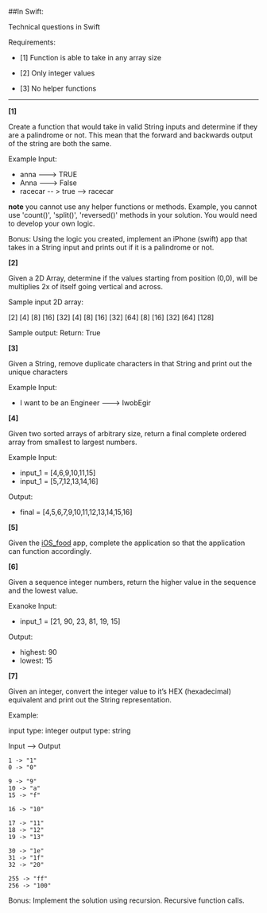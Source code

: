 
##In Swift:  

Technical questions in Swift

Requirements:

 - [1] Function is able to take in any array size

 - [2] Only integer values

 - [3] No helper functions
__________________________________________________________________________

**[1]** 

Create a function that would take in valid String inputs and determine if they are a palindrome or not.  This mean that the forward and backwards output of the string are both the same.

Example Input:  
 - anna --->  TRUE
 - Anna  ---> False
 - racecar -- > true  --> racecar 

**note**
you cannot use any helper functions or methods.  Example, you cannot use 'count()', 'split()', 'reversed()' methods in your solution.  You would need to develop your own logic.

Bonus:  Using the logic you created, implement an iPhone (swift) app that takes in a String input and prints out if it is a palindrome or not.

**[2]**

Given a 2D Array, determine if the values starting from position (0,0), will be multiplies 2x of itself going vertical and across.

Sample input 2D array:

[2] [4] [8] [16] [32] 
[4] [8] [16] [32] [64]
[8] [16] [32] [64] [128] 

Sample output:
Return:  True

**[3]**

Given a String, remove duplicate characters in that String and print out the unique characters

Example Input:
 - I want to be an Engineer  --->  IwobEgir

**[4]**

Given two sorted arrays of arbitrary size, return a final complete ordered array from smallest to largest numbers.

Example Input:

 - input_1 = [4,6,9,10,11,15]
 - input_1 = [5,7,12,13,14,16]

 Output:

 - final = [4,5,6,7,9,10,11,12,13,14,15,16]

**[5]**

 Given the [iOS_food] app, complete the application so that the application can function accordingly.  


 [iOS_food]: <https://github.com/brewinglab/ios_development/tree/master/tutorial/sample>

**[6]**

 Given a sequence integer numbers, return the higher value in the sequence and the lowest value.

 Exanoke Input:  

  - input_1 = [21, 90, 23, 81, 19, 15]

  Output:

   - highest: 90
   - lowest:  15

**[7]**

Given an integer, convert the integer value to it’s HEX (hexadecimal) equivalent and print out the String representation.

Example:
  
  input type: integer
  output type: string

  Input --> Output
   
    1 -> "1"
    0 -> "0"

    9 -> "9"
    10 -> "a"
    15 -> "f"
    
    16 -> "10"
    
    17 -> "11"
    18 -> "12"
    19 -> "13"
    
    30 -> "1e"
    31 -> "1f"
    32 -> "20"
    
    255 -> "ff"
    256 -> "100"

Bonus:  Implement the solution using recursion.  Recursive function calls.


